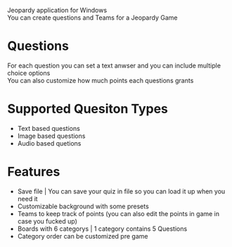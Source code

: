 Jeopardy application for Windows  
You can create questions and Teams for a Jeopardy Game  

# Questions
For each question you can set a text anwser and you can include multiple choice options  
You can also customize how much points each questions grants  

# Supported Quesiton Types
- Text based questions
- Image based questions
- Audio based quetions

# Features
- Save file | You can save your quiz in file so you can load it up when you need it
- Customizable background with some presets
- Teams to keep track of points (you can also edit the points in game in case you fucked up)
- Boards with 6 categorys | 1 category contains 5 Questions
- Category order can be customized pre game
